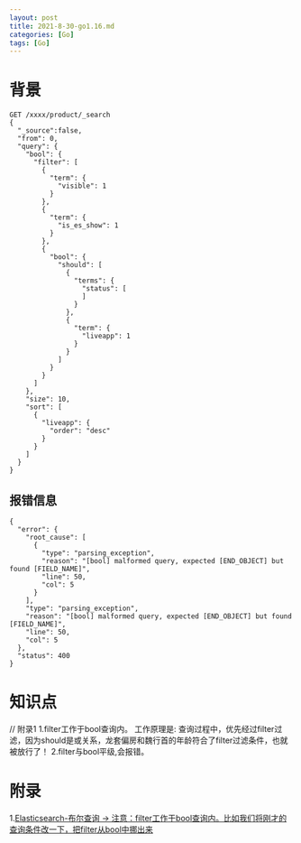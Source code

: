 ```yaml
---
layout: post
title: 2021-8-30-go1.16.md
categories: [Go]
tags: [Go]
---
```




# 背景
```es
GET /xxxx/product/_search
{
  "_source":false,
  "from": 0,
  "query": {
    "bool": {
      "filter": [
        {
          "term": {
            "visible": 1
          }
        },
        {
          "term": {
            "is_es_show": 1
          }
        },
        {
          "bool": {
            "should": [
              {
                "terms": {
                  "status": [
                  ]
                }
              },
              {
                "term": {
                  "liveapp": 1
                }
              }
            ]
          }
        }
      ]
    },
    "size": 10,
    "sort": [
      {
        "liveapp": {
          "order": "desc"
        }
      }
    ]
  }
}
```

## 报错信息

```es
{
  "error": {
    "root_cause": [
      {
        "type": "parsing_exception",
        "reason": "[bool] malformed query, expected [END_OBJECT] but found [FIELD_NAME]",
        "line": 50,
        "col": 5
      }
    ],
    "type": "parsing_exception",
    "reason": "[bool] malformed query, expected [END_OBJECT] but found [FIELD_NAME]",
    "line": 50,
    "col": 5
  },
  "status": 400
}
```

# 知识点
// 附录1
1.filter工作于bool查询内。 工作原理是: 查询过程中，优先经过filter过滤，因为should是或关系，龙套偏房和魏行首的年龄符合了filter过滤条件，也就被放行了！
2.filter与bool平级,会报错。

# 附录
1.[Elasticsearch-布尔查询 -> 注意：filter工作于bool查询内。比如我们将刚才的查询条件改一下，把filter从bool中挪出来](https://www.cnblogs.com/Neeo/articles/10578625.html)